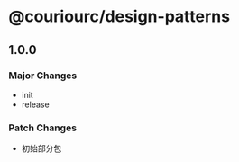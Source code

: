 # @couriourc/design-patterns

## 1.0.0

### Major Changes

- init
- release

### Patch Changes

- 初始部分包
